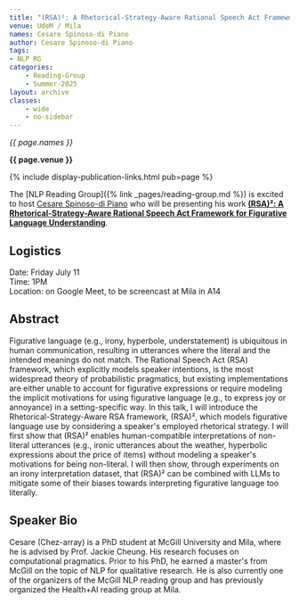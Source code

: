 ```yaml
---
title: "(RSA)²: A Rhetorical-Strategy-Aware Rational Speech Act Framework for Figurative Language Understanding"
venue: UdeM / Mila
names: Cesare Spinoso-di Piano
author: Cesare Spinoso-di Piano
tags:
- NLP RG
categories:
    - Reading-Group
    - Summer-2025
layout: archive
classes:
    - wide
    - no-sidebar
---
```


*{{ page.names }}*

**{{ page.venue }}**

{% include display-publication-links.html pub=page %}

The [NLP Reading Group]({% link _pages/reading-group.md %}) is excited to host [
Cesare Spinoso-di Piano](https://digantamisra98.github.io/) who will be presenting his work **[(RSA)²: A Rhetorical-Strategy-Aware Rational Speech Act Framework for Figurative Language Understanding](https://arxiv.org/pdf/2506.09301)**.

## Logistics
Date: Friday July 11 <br>
Time: 1PM <br>
Location: on Google Meet, to be screencast at Mila in A14 <br>

## Abstract
Figurative language (e.g., irony, hyperbole, understatement) is ubiquitous in human communication, resulting in utterances where the literal and the intended meanings do not match. The Rational Speech Act (RSA) framework, which explicitly models speaker intentions, is the most widespread theory of probabilistic pragmatics, but existing implementations are either unable to account for figurative expressions or require modeling the implicit motivations for using figurative language (e.g., to express joy or annoyance) in a setting-specific way. In this talk, I will introduce the Rhetorical-Strategy-Aware RSA framework, (RSA)², which models figurative language use by considering a speaker's employed rhetorical strategy. I will first show that (RSA)² enables human-compatible interpretations of non-literal utterances (e.g., ironic utterances about the weather, hyperbolic expressions about the price of items) without modeling a speaker's motivations for being non-literal. I will then show, through experiments on an irony interpretation dataset, that (RSA)² can be combined with LLMs to mitigate some of their biases towards interpreting figurative language too literally.
## Speaker Bio
Cesare (Chez-array) is a PhD student at McGill University and Mila, where he is advised by Prof. Jackie Cheung. His research focuses on computational pragmatics. Prior to his PhD, he earned a master's from McGill on the topic of NLP for qualitative research. He is also currently one of the organizers of the McGill NLP reading group and has previously organized the Health+AI reading group at Mila.

